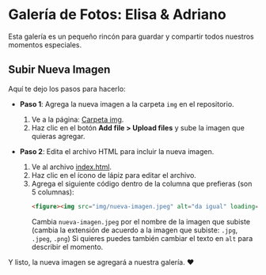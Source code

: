 # **Galería de Fotos: Elisa & Adriano**

Esta galería es un pequeño rincón para guardar y compartir todos nuestros momentos especiales.

## **Subir Nueva Imagen**

Aquí te dejo los pasos para hacerlo:

- **Paso 1**: Agrega la nueva imagen a la carpeta `img` en el repositorio.
    1. Ve a la página: [Carpeta img](https://github.com/n4ndp/20-12-24/tree/main/img).
    2. Haz clic en el botón **Add file > Upload files** y sube la imagen que quieras agregar.

- **Paso 2**: Edita el archivo HTML para incluir la nueva imagen.
    1. Ve al archivo [index.html](https://github.com/n4ndp/20-12-24/blob/main/index.html).
    2. Haz clic en el ícono de lápiz para editar el archivo.
    3. Agrega el siguiente código dentro de la columna que prefieras (son 5 columnas):
        ```html
        <figure><img src="img/nueva-imagen.jpeg" alt="da igual" loading="lazy"></figure>
        ```
        Cambia `nueva-imagen.jpeg` por el nombre de la imagen que subiste (cambia la extensión de acuerdo a la imagen que subiste: `.jpg`, `.jpeg`, `.png`) Si quieres puedes también cambiar el texto en `alt` para describir el momento.

Y listo, la nueva imagen se agregará a nuestra galería. ❤️
